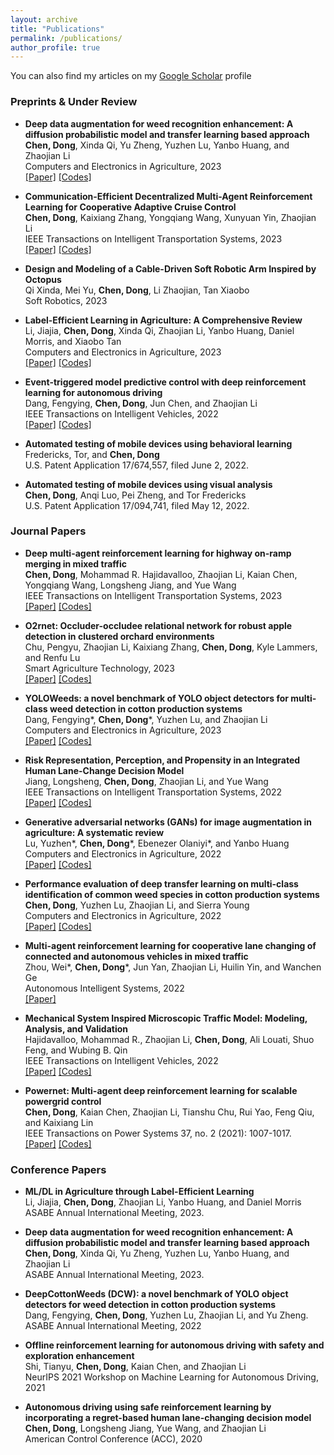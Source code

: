 ```yaml
---
layout: archive
title: "Publications"
permalink: /publications/
author_profile: true
---
```



You can also find my articles on my [Google Scholar](https://scholar.google.com/citations?hl=en&user=dwvTqeUAAAAJ&view_op=list_works&sortby=pubdate) profile

### Preprints & Under Review
- **Deep data augmentation for weed recognition enhancement: A diffusion probabilistic model and transfer learning based approach**  \
  **Chen, Dong**, Xinda Qi, Yu Zheng, Yuzhen Lu, Yanbo Huang, and Zhaojian Li \
  Computers and Electronics in Agriculture, 2023 \
  [[Paper]](https://arxiv.org/abs/2210.09509) [[Codes]](https://github.com/DongChen06/DMWeeds)

- **Communication-Efficient Decentralized Multi-Agent Reinforcement Learning for Cooperative Adaptive Cruise Control** \
 **Chen, Dong**, Kaixiang Zhang, Yongqiang Wang, Xunyuan Yin, Zhaojian Li \
IEEE Transactions on Intelligent Transportation Systems, 2023 \
[[Paper]](https://arxiv.org/abs/2308.02345) [[Codes]](https://github.com/DongChen06/MACACC)
  
- **Design and Modeling of a Cable-Driven Soft Robotic Arm Inspired by Octopus** \
  Qi Xinda, Mei Yu, **Chen, Dong**, Li Zhaojian, Tan Xiaobo \
  Soft Robotics, 2023

- **Label-Efficient Learning in Agriculture: A Comprehensive Review** \
  Li, Jiajia, **Chen, Dong**, Xinda Qi, Zhaojian Li, Yanbo Huang, Daniel Morris, and Xiaobo Tan \
  Computers and Electronics in Agriculture, 2023 \
  [[Paper]](https://arxiv.org/abs/2305.14691) [[Codes]](https://github.com/DongChen06/Label-efficient-in-Agriculture)
  
-  **Event-triggered model predictive control with deep reinforcement learning for autonomous driving** \
  Dang, Fengying, **Chen, Dong**, Jun Chen, and Zhaojian Li \
IEEE Transactions on Intelligent Vehicles, 2022 \
[[Paper]](https://arxiv.org/abs/2208.10302) [[Codes]](https://github.com/DangFengying/RL-based-event-triggered-MPC)

- **Automated testing of mobile devices using behavioral learning** \
  Fredericks, Tor, and **Chen, Dong** \
  U.S. Patent Application 17/674,557, filed June 2, 2022.
  
- **Automated testing of mobile devices using visual analysis** \
**Chen, Dong**, Anqi Luo, Pei Zheng, and Tor Fredericks \
  U.S. Patent Application 17/094,741, filed May 12, 2022.

### Journal Papers
- **Deep multi-agent reinforcement learning for highway on-ramp merging in mixed traffic** \
  **Chen, Dong**, Mohammad R. Hajidavalloo, Zhaojian Li, Kaian Chen, Yongqiang Wang, Longsheng Jiang, and Yue Wang \
   IEEE Transactions on Intelligent Transportation Systems, 2023 \
  [[Paper]](https://ieeexplore.ieee.org/abstract/document/10159552) [[Codes]](https://github.com/DongChen06/MARL_CAVs)
  
-  **O2rnet: Occluder-occludee relational network for robust apple detection in clustered orchard environments** \
  Chu, Pengyu, Zhaojian Li, Kaixiang Zhang, **Chen, Dong**, Kyle Lammers, and Renfu Lu \
  Smart Agriculture Technology, 2023 \
[[Paper]](https://www.sciencedirect.com/science/article/pii/S2772375523001132) [[Codes]](https://github.com/pengyuchu/MSUAppleDatasetv2)

-  **YOLOWeeds: a novel benchmark of YOLO object detectors for multi-class weed detection in cotton production systems** \
    Dang, Fengying*, **Chen, Dong***, Yuzhen Lu, and Zhaojian Li \
    Computers and Electronics in Agriculture, 2023 \
    [[Paper]](https://www.sciencedirect.com/science/article/abs/pii/S0168169923000431) [[Codes]](https://github.com/DongChen06/DCW)

- **Risk Representation, Perception, and Propensity in an Integrated Human Lane-Change Decision Model** \
  Jiang, Longsheng, **Chen, Dong**, Zhaojian Li, and Yue Wang \
  IEEE Transactions on Intelligent Transportation Systems, 2022 \
  [[Paper]](https://ieeexplore.ieee.org/abstract/document/9901459) [[Codes]](https://github.com/LongshengJiang/NGSIM-tools)
  
- **Generative adversarial networks (GANs) for image augmentation in agriculture: A systematic review** \
  Lu, Yuzhen*, **Chen, Dong***, Ebenezer Olaniyi*, and Yanbo Huang \
  Computers and Electronics in Agriculture, 2022 \
  [[Paper]](https://www.sciencedirect.com/science/article/abs/pii/S0168169922005233) [[Codes]](https://github.com/DongChen06/GANs-Agriculture)
  
- **Performance evaluation of deep transfer learning on multi-class identification of common weed species in cotton production systems** \
  **Chen, Dong**, Yuzhen Lu, Zhaojian Li, and Sierra Young \
  Computers and Electronics in Agriculture, 2022 \
  [[Paper]](https://www.sciencedirect.com/science/article/abs/pii/S0168169922005233) [[Codes]](https://github.com/DongChen06/CottonWeeds)
  
- **Multi-agent reinforcement learning for cooperative lane changing of connected and autonomous vehicles in mixed traffic** \
  Zhou, Wei*, **Chen, Dong***, Jun Yan, Zhaojian Li, Huilin Yin, and Wanchen Ge \
  Autonomous Intelligent Systems, 2022 \
  [[Paper]](https://link.springer.com/article/10.1007/s43684-022-00023-5)

-  **Mechanical System Inspired Microscopic Traffic Model: Modeling, Analysis, and Validation**  \
  Hajidavalloo, Mohammad R., Zhaojian Li, **Chen, Dong**, Ali Louati, Shuo Feng, and Wubing B. Qin \
   IEEE Transactions on Intelligent Vehicles, 2022 \
   [[Paper]](https://ieeexplore.ieee.org/abstract/document/9695257) [[Codes]](https://github.com/DongChen06/NGSIM_DATA_PROCESSING)

- **Powernet: Multi-agent deep reinforcement learning for scalable powergrid control** \
  **Chen, Dong**, Kaian Chen, Zhaojian Li, Tianshu Chu, Rui Yao, Feng Qiu, and Kaixiang Lin  \
  IEEE Transactions on Power Systems 37, no. 2 (2021): 1007-1017. \
  [[Paper]](https://ieeexplore.ieee.org/abstract/document/9502564) [[Codes]](https://github.com/DongChen06/PGSIM)

### Conference Papers
- **ML/DL in Agriculture through Label-Efficient Learning** \
  Li, Jiajia, **Chen, Dong**, Zhaojian Li, Yanbo Huang, and Daniel Morris  \
  ASABE Annual International Meeting, 2023.
  
- **Deep data augmentation for weed recognition enhancement: A diffusion probabilistic model and transfer learning based approach** \
  **Chen, Dong**, Xinda Qi, Yu Zheng, Yuzhen Lu, Yanbo Huang, and Zhaojian Li \
  ASABE Annual International Meeting, 2023.
  
- **DeepCottonWeeds (DCW): a novel benchmark of YOLO object detectors for weed detection in cotton production systems** \
   Dang, Fengying, **Chen, Dong**, Yuzhen Lu, Zhaojian Li, and Yu Zheng. \
  ASABE Annual International Meeting, 2022

- **Offline reinforcement learning for autonomous driving with safety and exploration enhancement** \
  Shi, Tianyu, **Chen, Dong**, Kaian Chen, and Zhaojian Li \
  NeurIPS 2021 Workshop on Machine Learning for Autonomous Driving, 2021
  
- **Autonomous driving using safe reinforcement learning by incorporating a regret-based human lane-changing decision model** \
  **Chen, Dong**, Longsheng Jiang, Yue Wang, and Zhaojian Li \
  American Control Conference (ACC), 2020
